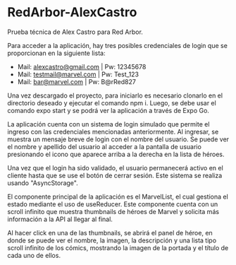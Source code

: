 # RedArbor-AlexCastro
Prueba técnica de Alex Castro para Red Arbor.

Para acceder a la aplicación, hay tres posibles credenciales de login que se proporcionan en la siguiente lista:

- Mail: alexcastro@gmail.com | Pw: 12345678
- Mail: testmail@marvel.com | Pw: Test_123
- Mail: bar@marvel.com | Pw: B@rRed827


Una vez descargado el proyecto, para iniciarlo es necesario clonarlo en el directorio deseado y ejecutar el comando npm i. Luego, se debe usar el comando expo start y se podrá ver la aplicación a través de Expo Go.

La aplicación cuenta con un sistema de login simulado que permite el ingreso con las credenciales mencionadas anteriormente. Al ingresar, se muestra un mensaje breve de login con el nombre del usuario. Se puede ver el nombre y apellido del usuario al acceder a la pantalla de usuario presionando el icono que aparece arriba a la derecha en la lista de héroes.

Una vez que el login ha sido validado, el usuario permanecerá activo en el cliente hasta que se use el botón de cerrar sesión. Este sistema se realiza usando "AsyncStorage".

El componente principal de la aplicación es el MarvelList, el cual gestiona el estado mediante el uso de useReducer. Este componente cuenta con un scroll infinito que muestra thumbnails de héroes de Marvel y solicita más información a la API al llegar al final.

Al hacer click en una de las thumbnails, se abrirá el panel de héroe, en donde se puede ver el nombre, la imagen, la descripción y una lista tipo scroll infinito de los cómics, mostrando la imagen de la portada y el título de cada uno de ellos.
